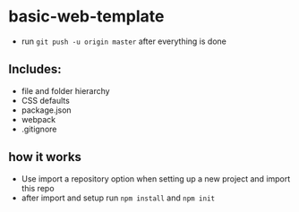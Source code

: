 # basic-web-template
- run `git push -u origin master` after everything is done

## Includes:
- file and folder hierarchy
- CSS defaults
- package.json
- webpack
- .gitignore

## how it works
- Use import a repository option when setting up a new project and import this repo
- after import and setup run `npm install` and `npm init`